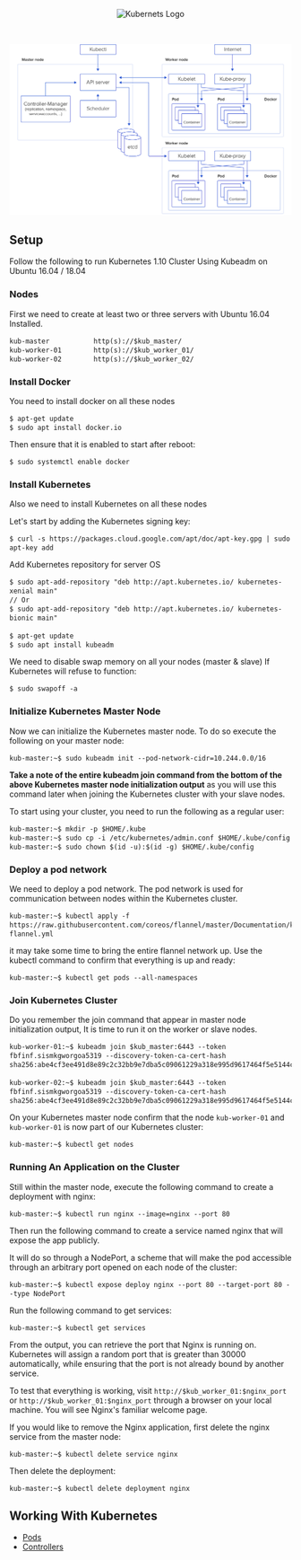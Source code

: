 <p align="center">
    <img alt="Kubernets Logo" src="https://cdn.worldvectorlogo.com/logos/kubernets.svg" height="150" />
</p>
<br/>
<p align="center">
    <img alt="Kubernets Cluster" src="https://raw.githubusercontent.com/Clivern/Koala/master/assets/img/arch.png" />
</p>


Setup
-----

Follow the following to run Kubernetes 1.10 Cluster Using Kubeadm on Ubuntu 16.04 / 18.04

### Nodes

First we need to create at least two or three servers with Ubuntu 16.04 Installed.

```console
kub-master           http(s)://$kub_master/
kub-worker-01        http(s)://$kub_worker_01/
kub-worker-02        http(s)://$kub_worker_02/
```


### Install Docker

You need to install docker on all these nodes

```console
$ apt-get update
$ sudo apt install docker.io
```

Then ensure that it is enabled to start after reboot:

```console
$ sudo systemctl enable docker
```


### Install Kubernetes

Also we need to install Kubernetes on all these nodes

Let's start by adding the Kubernetes signing key:

```console
$ curl -s https://packages.cloud.google.com/apt/doc/apt-key.gpg | sudo apt-key add
```

Add Kubernetes repository for server OS

```console
$ sudo apt-add-repository "deb http://apt.kubernetes.io/ kubernetes-xenial main"
// Or
$ sudo apt-add-repository "deb http://apt.kubernetes.io/ kubernetes-bionic main"

$ apt-get update
$ sudo apt install kubeadm
```

We need to disable swap memory on all your nodes (master & slave) If Kubernetes will refuse to function:

```console
$ sudo swapoff -a
```


### Initialize Kubernetes Master Node

Now we can initialize the Kubernetes master node. To do so execute the following on your master node:

```console
kub-master:~$ sudo kubeadm init --pod-network-cidr=10.244.0.0/16
```

**Take a note of the entire kubeadm join command from the bottom of the above Kubernetes master node initialization output** as you will use this command later when joining the Kubernetes cluster with your slave nodes.


To start using your cluster, you need to run the following as a regular user:

```console
kub-master:~$ mkdir -p $HOME/.kube
kub-master:~$ sudo cp -i /etc/kubernetes/admin.conf $HOME/.kube/config
kub-master:~$ sudo chown $(id -u):$(id -g) $HOME/.kube/config
```


### Deploy a pod network

We need to deploy a pod network. The pod network is used for communication between nodes within the Kubernetes cluster.

```console
kub-master:~$ kubectl apply -f https://raw.githubusercontent.com/coreos/flannel/master/Documentation/kube-flannel.yml
```

it may take some time to bring the entire flannel network up. Use the kubectl command to confirm that everything is up and ready:

```console
kub-master:~$ kubectl get pods --all-namespaces
```


### Join Kubernetes Cluster

Do you remember the join command that appear in master node initialization output, It is time to run it on the worker or slave nodes.

```console
kub-worker-01:~$ kubeadm join $kub_master:6443 --token fbfinf.sismkgworgoa5319 --discovery-token-ca-cert-hash sha256:abe4cf3ee491d8e89c2c32bb9e7dba5c09061229a318e995d9617464f5e5144c

kub-worker-02:~$ kubeadm join $kub_master:6443 --token fbfinf.sismkgworgoa5319 --discovery-token-ca-cert-hash sha256:abe4cf3ee491d8e89c2c32bb9e7dba5c09061229a318e995d9617464f5e5144c
```

On your Kubernetes master node confirm that the node `kub-worker-01` and `kub-worker-01` is now part of our Kubernetes cluster:

```console
kub-master:~$ kubectl get nodes
```


### Running An Application on the Cluster

Still within the master node, execute the following command to create a deployment with nginx:

```console
kub-master:~$ kubectl run nginx --image=nginx --port 80
```

Then run the following command to create a service named nginx that will expose the app publicly.

It will do so through a NodePort, a scheme that will make the pod accessible through an arbitrary port opened on each node of the cluster:

```console
kub-master:~$ kubectl expose deploy nginx --port 80 --target-port 80 --type NodePort
```

Run the following command to get services:

```console
kub-master:~$ kubectl get services
```

From the output, you can retrieve the port that Nginx is running on. Kubernetes will assign a random port that is greater than 30000 automatically, while ensuring that the port is not already bound by another service.

To test that everything is working, visit `http://$kub_worker_01:$nginx_port` or `http://$kub_worker_01:$nginx_port` through a browser on your local machine. You will see Nginx's familiar welcome page.

If you would like to remove the Nginx application, first delete the nginx service from the master node:

```console
kub-master:~$ kubectl delete service nginx
```

Then delete the deployment:

```console
kub-master:~$ kubectl delete deployment nginx
```

Working With Kubernetes
-----------------------

- [Pods](Pods.md)
- [Controllers](Controllers.md)
